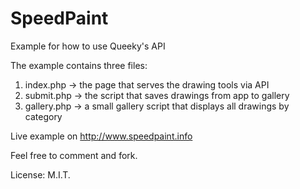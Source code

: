 # SpeedPaint
Example for how to use Queeky's API

The example contains three files:

1. index.php -> the page that serves the drawing tools via API
2. submit.php -> the script that saves drawings from app to gallery
3. gallery.php -> a small gallery script that displays all drawings by category

Live example on http://www.speedpaint.info

Feel free to comment and fork.

License: M.I.T.
